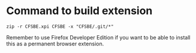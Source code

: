 # Command to build extension
`zip -r CFSBE.xpi CFSBE -x "CFSBE/.git/*"`

Remember to use Firefox Developer Edition if you want to be able to install this as a permanent browser extension.

